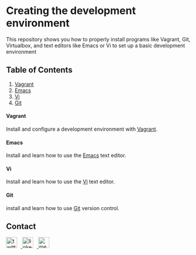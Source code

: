 # Creating the development environment

This repository shows you how to properly install programs like Vagrant, Git, Virtualbox, and text editors like Emacs or Vi to set up a basic development environment

## Table of Contents
1. [Vagrant](#vagrant)
2. [Emacs](#emacs)
3. [Vi](#vi)
4. [Git](#git)

<a name="vagrant"></a>
#### Vagrant  

Install and configure a development environment with [Vagrant](https://github.com/serosc95/holbertonschool-zero_day/tree/master/0x00-vagrant).

<a name="emacs"></a>
#### Emacs

Install and learn how to use the [Emacs](https://github.com/serosc95/holbertonschool-zero_day/tree/master/0x01-emacs) text editor.

<a name="vi"></a>
#### Vi

Install and learn how to use the [Vi](https://github.com/serosc95/holbertonschool-zero_day/tree/master/0x02-vi) text editor.

<a name="git"></a>
#### Git

install and learn how to use [Git](https://github.com/serosc95/holbertonschool-zero_day/tree/master/0x03-git) version control.

## Contact

<a href="https://twitter.com/oscardeleon95" target="_blank">
	<img alt="twitter_page" src="https://github.com/gedafu/readme-template/blob/master/images/twitter.png" style="float: center; margin-right: 10px" height="30" width="30">
</a>
<a href="https://www.linkedin.com/in/oscar-javier-de-le%C3%B3n-giraldo-aa712515b/" target="_blank">
	<img alt="linkedin_page" src="https://github.com/gedafu/readme-template/blob/master/images/linkedin.png" style="float: center; margin-right: 10px" height="30"  width="30">
</a>
<a href="https://medium.com/@1839" target="_blank">
	<img alt="medium_page" src="https://github.com/gedafu/readme-template/blob/master/images/medium.png" style="float: center; margin-right: 10px" height="30" width="30">
</a>
